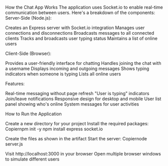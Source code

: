 How the Chat App Works
The application uses Socket.io to enable real-time communication between users. Here's a breakdown of the components:
Server-Side (Node.js):

Creates an Express server with Socket.io integration
Manages user connections and disconnections
Broadcasts messages to all connected clients
Tracks and broadcasts user typing status
Maintains a list of online users

Client-Side (Browser):

Provides a user-friendly interface for chatting
Handles joining the chat with a username
Displays incoming and outgoing messages
Shows typing indicators when someone is typing
Lists all online users

Features:

Real-time messaging without page refresh
"User is typing" indicators
Join/leave notifications
Responsive design for desktop and mobile
User list panel showing who's online
System messages for user activities

How to Run the Application

Create a new directory for your project
Install the required packages:
Copiernpm init -y
npm install express socket.io

Create the files as shown in the artifact
Start the server:
Copiernode server.js

Visit http://localhost:3000 in your browser
Open multiple browser windows to simulate different users
